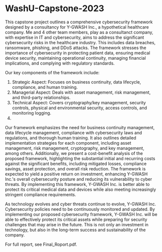 # WashU-Capstone-2023

This capstone project outlines a comprehensive cybersecurity framework designed by a consultancy for Y-GWASH Inc., a hypothetical healthcare company. Me and 4 other team members, play as a consultanct company, with expertise in IT and cybersecurity, aims to address the significant cybersecurity risks in the healthcare industry. This includes data breaches, ransomware, phishing, and DDoS attacks. The framework stresses the importance of cybersecurity in protecting patient data, ensuring medical device security, maintaining operational continuity, managing financial implications, and complying with regulatory standards. 

Our key components of the framework include:
1.	Strategic Aspect: Focuses on business continuity, data lifecycle, compliance, and human training.
2.	Managerial Aspect: Deals with asset management, risk management, and third-party relationships.
3.	Technical Aspect: Covers cryptography/key management, security controls, physical and environmental security, access controls, and monitoring logging.
4.	
Our framework emphasizes the need for business continuity management, data lifecycle management, compliance with cybersecurity laws and regulations, and thorough human training. It also outlines detailed implementation strategies for each component, including asset management, risk management, cryptography, and key management, among others.
Additionally, we present a cost-benefit analysis of the proposed framework, highlighting the substantial initial and recurring costs against the significant benefits, including mitigated losses, compliance savings, asset protection, and overall risk reduction. The framework is expected to yield a positive return on investment, enhancing Y-GWASH Inc.'s overall cybersecurity posture and reducing its vulnerability to cyber threats. By implementing this framework, Y-GWASH Inc. is better able to protect its critical medical data and devices while also meeting increasingly stringent compliance requirements.

As technology evolves and cyber threats continue to evolve, Y-GWASH Inc. Cybersecurity policies need to be continuously monitored and updated. By implementing our proposed cybersecurity framework, Y-GWASH Inc. will be able to effectively protect its critical assets while preparing for security challenges that may arise in the future. This is not only an investment in technology, but also in the long-term success and sustainability of the company.


For full report, see Final_Roport.pdf.
